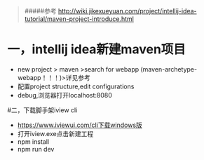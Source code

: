 >#####参考 
>http://wiki.jikexueyuan.com/project/intellij-idea-tutorial/maven-project-introduce.html

# 一，intellij idea新建maven项目
* new project > maven >search for webapp (maven-archetype-webapp！！！)>详见参考
* 配置project structure,edit configurations
* debug,浏览器打开localhost:8080

#二，下载脚手架iview cli
* https://www.iviewui.com/cli下载windows版
* 打开iview.exe点击新建工程
* npm install 
* npm run dev
